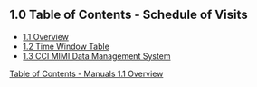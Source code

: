 ## 1.0 Table of Contents - Schedule of Visits

* [1.1 Overview](:pages_path:/manuals/schedule-of-visits/1-01-overview.md)
* [1.2 Time Window Table](:pages_path:/manuals/schedule-of-visits/1-02-time-window-table.md)
* [1.3 CCI MIMI Data Management System](:pages_path:/manuals/schedule-of-visits/1-03-cci-mimi-data-mgmt-system.md)


<div class="center">
<div class="btn-group">
  <a href=":pages_path:/manuals/manual-toc.md" class="btn btn-default">
    <span class="glyphicon glyphicon-chevron-up"></span>
    Table of Contents - Manuals
  </a>

  <a href=":pages_path:/manuals/schedule-of-visits/1-01-overview.md" class="btn btn-success">
    1.1 Overview
    <span class="glyphicon glyphicon-chevron-right"></span>
  </a>
</div>
</div>

